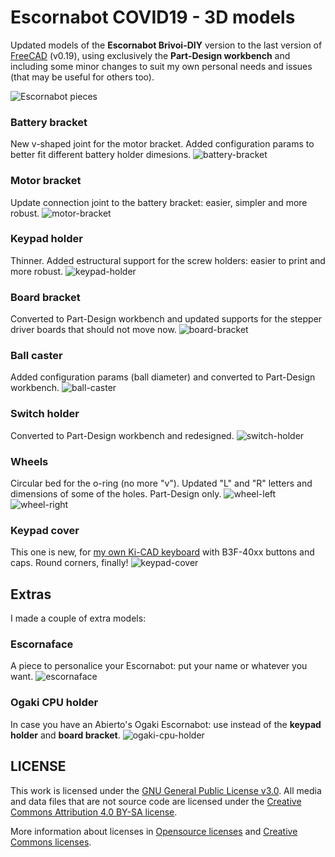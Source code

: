 # Escornabot COVID19 - 3D models

Updated models of the **Escornabot Brivoi-DIY** version to the last version of [FreeCAD](https://freecadweb.org) (v0.19), using exclusively the **Part-Design workbench** and including some minor changes to suit my own personal needs and issues (that may be useful for others too).

![Escornabot pieces](escornabot_nude.png)

### Battery bracket
New v-shaped joint for the motor bracket. Added configuration params to better fit different battery holder dimesions.
![battery-bracket](battery-bracket.png)

### Motor bracket
Update connection joint to the battery bracket: easier, simpler and more robust.
![motor-bracket](motor-bracket.png)

### Keypad holder
Thinner. Added estructural support for the screw holders: easier to print and more robust.
![keypad-holder](keypad-holder.png)

### Board bracket
Converted to Part-Design workbench and updated supports for the stepper driver boards that should not move now.
![board-bracket](board-bracket.png)

### Ball caster
Added configuration params (ball diameter) and converted to Part-Design workbench.
![ball-caster](ball-caster.png)

### Switch holder
Converted to Part-Design workbench and redesigned.
![switch-holder](switch-holder.png)

### Wheels
Circular bed for the o-ring (no more "v"). Updated "L" and "R" letters and dimensions of some of the holes. Part-Design only.
![wheel-left](wheel-left.png)
![wheel-right](wheel-right.png)

### Keypad cover
This one is new, for [my own Ki-CAD keyboard](https://github.com/mgesteiro/escornakeypad) with B3F-40xx buttons and caps. Round corners, finally!
![keypad-cover](keypad-cover.png)


## Extras
I made a couple of extra models:

### Escornaface
A piece to personalice your Escornabot: put your name or whatever you want.
![escornaface](escornaface.png)

### Ogaki CPU holder
In case you have an Abierto's Ogaki Escornabot: use instead of the **keypad holder** and **board bracket**.
![ogaki-cpu-holder](ogaki-cpu-holder.png)



## LICENSE

This work is licensed under the [GNU General Public License v3.0](../LICENSE-GPLV30). All media and data files that are not source code are licensed under the [Creative Commons Attribution 4.0 BY-SA license](../LICENSE-CCBYSA40).

More information about licenses in [Opensource licenses](https://opensource.org/licenses/) and [Creative Commons licenses](https://creativecommons.org/licenses/).
